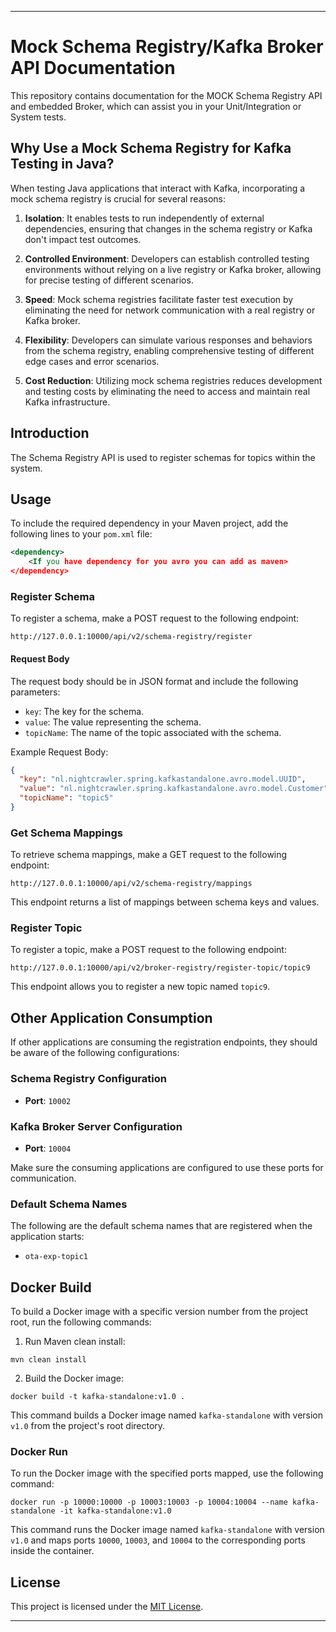
---

# Mock Schema Registry/Kafka Broker API Documentation

This repository contains documentation for the MOCK Schema Registry API and embedded Broker, which can assist you in your Unit/Integration or System tests.

## Why Use a Mock Schema Registry for Kafka Testing in Java?

When testing Java applications that interact with Kafka, incorporating a mock schema registry is crucial for several reasons:

1. **Isolation**: It enables tests to run independently of external dependencies, ensuring that changes in the schema registry or Kafka don't impact test outcomes.

2. **Controlled Environment**: Developers can establish controlled testing environments without relying on a live registry or Kafka broker, allowing for precise testing of different scenarios.

3. **Speed**: Mock schema registries facilitate faster test execution by eliminating the need for network communication with a real registry or Kafka broker.

4. **Flexibility**: Developers can simulate various responses and behaviors from the schema registry, enabling comprehensive testing of different edge cases and error scenarios.

5. **Cost Reduction**: Utilizing mock schema registries reduces development and testing costs by eliminating the need to access and maintain real Kafka infrastructure.


## Introduction

The Schema Registry API is used to register schemas for topics within the system.

## Usage

To include the required dependency in your Maven project, add the following lines to your `pom.xml` file:

```xml
<dependency>
    <If you have dependency for you avro you can add as maven>
</dependency>
```

### Register Schema

To register a schema, make a POST request to the following endpoint:

```
http://127.0.0.1:10000/api/v2/schema-registry/register
```

#### Request Body

The request body should be in JSON format and include the following parameters:

- `key`: The key for the schema.
- `value`: The value representing the schema.
- `topicName`: The name of the topic associated with the schema.

Example Request Body:

```json
{
  "key": "nl.nightcrawler.spring.kafkastandalone.avro.model.UUID",
  "value": "nl.nightcrawler.spring.kafkastandalone.avro.model.Customer",
  "topicName": "topic5"
}
```

### Get Schema Mappings

To retrieve schema mappings, make a GET request to the following endpoint:

```
http://127.0.0.1:10000/api/v2/schema-registry/mappings
```

This endpoint returns a list of mappings between schema keys and values.

### Register Topic

To register a topic, make a POST request to the following endpoint:

```
http://127.0.0.1:10000/api/v2/broker-registry/register-topic/topic9
```

This endpoint allows you to register a new topic named `topic9`.

## Other Application Consumption

If other applications are consuming the registration endpoints, they should be aware of the following configurations:

### Schema Registry Configuration

- **Port**: `10002`

### Kafka Broker Server Configuration

- **Port**: `10004`

Make sure the consuming applications are configured to use these ports for communication.

### Default Schema Names

The following are the default schema names that are registered when the application starts:

- `ota-exp-topic1`

## Docker Build

To build a Docker image with a specific version number from the project root, run the following commands:

1. Run Maven clean install:
```
mvn clean install
```

2. Build the Docker image:
```
docker build -t kafka-standalone:v1.0 .
```

This command builds a Docker image named `kafka-standalone` with version `v1.0` from the project's root directory.

### Docker Run

To run the Docker image with the specified ports mapped, use the following command:

```
docker run -p 10000:10000 -p 10003:10003 -p 10004:10004 --name kafka-standalone -it kafka-standalone:v1.0
```

This command runs the Docker image named `kafka-standalone` with version `v1.0` and maps ports `10000`, `10003`, and `10004` to the corresponding ports inside the container.

## License

This project is licensed under the [MIT License](LICENSE).

---
